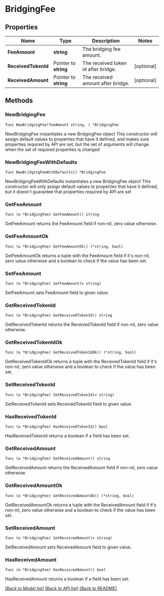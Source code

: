 # BridgingFee

## Properties

Name | Type | Description | Notes
------------ | ------------- | ------------- | -------------
**FeeAmount** | **string** | The bridging fee amount. | 
**ReceivedTokenId** | Pointer to **string** | The received token id after bridge. | [optional] 
**ReceivedAmount** | Pointer to **string** | The received amount after bridge. | [optional] 

## Methods

### NewBridgingFee

`func NewBridgingFee(feeAmount string, ) *BridgingFee`

NewBridgingFee instantiates a new BridgingFee object
This constructor will assign default values to properties that have it defined,
and makes sure properties required by API are set, but the set of arguments
will change when the set of required properties is changed

### NewBridgingFeeWithDefaults

`func NewBridgingFeeWithDefaults() *BridgingFee`

NewBridgingFeeWithDefaults instantiates a new BridgingFee object
This constructor will only assign default values to properties that have it defined,
but it doesn't guarantee that properties required by API are set

### GetFeeAmount

`func (o *BridgingFee) GetFeeAmount() string`

GetFeeAmount returns the FeeAmount field if non-nil, zero value otherwise.

### GetFeeAmountOk

`func (o *BridgingFee) GetFeeAmountOk() (*string, bool)`

GetFeeAmountOk returns a tuple with the FeeAmount field if it's non-nil, zero value otherwise
and a boolean to check if the value has been set.

### SetFeeAmount

`func (o *BridgingFee) SetFeeAmount(v string)`

SetFeeAmount sets FeeAmount field to given value.


### GetReceivedTokenId

`func (o *BridgingFee) GetReceivedTokenId() string`

GetReceivedTokenId returns the ReceivedTokenId field if non-nil, zero value otherwise.

### GetReceivedTokenIdOk

`func (o *BridgingFee) GetReceivedTokenIdOk() (*string, bool)`

GetReceivedTokenIdOk returns a tuple with the ReceivedTokenId field if it's non-nil, zero value otherwise
and a boolean to check if the value has been set.

### SetReceivedTokenId

`func (o *BridgingFee) SetReceivedTokenId(v string)`

SetReceivedTokenId sets ReceivedTokenId field to given value.

### HasReceivedTokenId

`func (o *BridgingFee) HasReceivedTokenId() bool`

HasReceivedTokenId returns a boolean if a field has been set.

### GetReceivedAmount

`func (o *BridgingFee) GetReceivedAmount() string`

GetReceivedAmount returns the ReceivedAmount field if non-nil, zero value otherwise.

### GetReceivedAmountOk

`func (o *BridgingFee) GetReceivedAmountOk() (*string, bool)`

GetReceivedAmountOk returns a tuple with the ReceivedAmount field if it's non-nil, zero value otherwise
and a boolean to check if the value has been set.

### SetReceivedAmount

`func (o *BridgingFee) SetReceivedAmount(v string)`

SetReceivedAmount sets ReceivedAmount field to given value.

### HasReceivedAmount

`func (o *BridgingFee) HasReceivedAmount() bool`

HasReceivedAmount returns a boolean if a field has been set.


[[Back to Model list]](../README.md#documentation-for-models) [[Back to API list]](../README.md#documentation-for-api-endpoints) [[Back to README]](../README.md)


